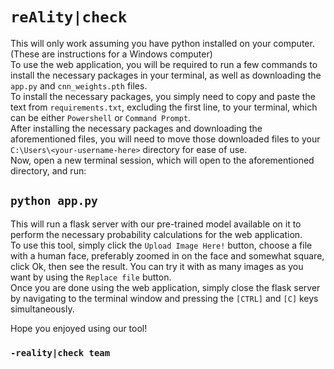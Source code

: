 # `reAlity|check`   
This will only work assuming you have python installed on your computer. (These are instructions for a Windows computer)   
To use the web application, you will be required to run a few commands to install the necessary packages in your terminal, as well as downloading the `app.py` and `cnn_weights.pth` files.   
To install the necessary packages, you simply need to copy and paste the text from `requirements.txt`, excluding the first line, to your terminal, which can be either `Powershell` or `Command Prompt`.   
After installing the necessary packages and downloading the aforementioned files, you will need to move those downloaded files to your `C:\Users\<your-username-here>` directory for ease of use.   
Now, open a new terminal session, which will open to the aforementioned directory, and run:   
##    `python app.py`   

This will run a flask server with our pre-trained model available on it to perform the necessary probability calculations for the web application.   
To use this tool, simply click the `Upload Image Here!` button, choose a file with a human face, preferably zoomed in on the face and somewhat square, click Ok, then see the result. You can try it with as many images as you want by using the `Replace file` button.   
Once you are done using the web application, simply close the flask server by navigating to the terminal window and pressing the `[CTRL]` and `[C]` keys simultaneously.   

Hope you enjoyed using our tool!   
### `-reality|check team`
